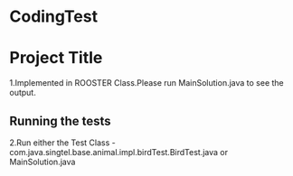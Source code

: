 # CodingTest
# Project Title

1.Implemented in ROOSTER Class.Please run MainSolution.java to see the output.

## Running the tests

2.Run either the Test Class - com.java.singtel.base.animal.impl.birdTest.BirdTest.java or MainSolution.java


